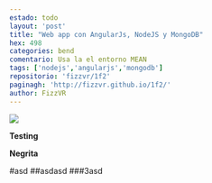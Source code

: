 ```yaml
---
estado: todo
layout: 'post'
title: "Web app con AngularJs, NodeJS y MongoDB"
hex: 498
categories: bend
comentario: Usa la el entorno MEAN
tags: ['nodejs','angularjs','mongodb']
repositorio: 'fizzvr/1f2'
paginagh: 'http://fizzvr.github.io/1f2/'
author: FizzVR
---
```

<img style="max-width: 100%; height: auto; display: block;" src="{{site.baseurl}}/ivr/proyectos/gallery-img-{{ page.hex }}-full.jpg">

**Testing**

**Negrita**  

#asd
##asdasd
###3asd
